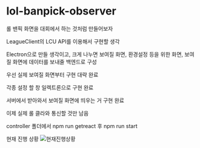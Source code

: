 # lol-banpick-observer

롤 밴픽 화면을 대회에서 하는 것처럼 만들어보자

LeagueClient의 LCU API를 이용해서 구현할 생각

Electron으로 만들 생각이고, 
크게 나누면 보여질 화면, 환경설정 등을 위한 화면, 보여질 화면에 데이터를 보내줄 백엔드로 구성

우선 실제 보여질 화면부터 구현 대략 완료

각종 설정 할 창 일렉트론으로 구현 완료

서버에서 받아와서 보여질 화면에 띄우는 거 구현 완료

이제 실제 롤 클라와 통신할 것만 남음

controller 폴더에서 npm run getreact 후 npm run start

현재 진행 상황
![현재진행상황](https://user-images.githubusercontent.com/37856995/114273642-dd433900-9a55-11eb-995a-c9c4f4383c48.gif)
